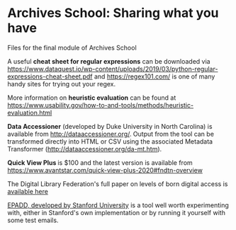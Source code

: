 # Archives School: Sharing what you have
Files for the final module of Archives School

A useful <b>cheat sheet for regular expressions</b> can be downloaded via https://www.dataquest.io/wp-content/uploads/2019/03/python-regular-expressions-cheat-sheet.pdf and https://regex101.com/ is one of many handy sites for trying out your regex.

More information on <b>heuristic evaluation</b> can be found at https://www.usability.gov/how-to-and-tools/methods/heuristic-evaluation.html

<b>Data Accessioner</b> (developed by Duke University in North Carolina) is available from http://dataaccessioner.org/. Output from the tool can be transformed directly into HTML or CSV using the associated Metadata Transformer (http://dataaccessioner.org/da-mt.htm).

<b> Quick View Plus </B> is $100 and the latest version is available from https://www.avantstar.com/quick-view-plus-2020#fndtn-overview

The Digital Library Federation's full paper on levels of born digital access is <a href="https://osf.io/hqmy4/">available here</a>

<a href="https://library.stanford.edu/projects/epadd">EPADD, developed by Stanford University</a> is a tool well worth experimenting with, either in Stanford's own implementation or by running it yourself with some test emails.
